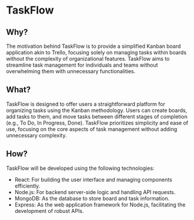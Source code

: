 # TaskFlow
## Why?
The motivation behind TaskFlow is to provide a simplified Kanban board application akin to Trello, focusing solely on managing tasks within boards without the complexity of organizational features. TaskFlow aims to streamline task management for individuals and teams without overwhelming them with unnecessary functionalities.

## What?
TaskFlow is designed to offer users a straightforward platform for organizing tasks using the Kanban methodology. Users can create boards, add tasks to them, and move tasks between different stages of completion (e.g., To Do, In Progress, Done). TaskFlow prioritizes simplicity and ease of use, focusing on the core aspects of task management without adding unnecessary complexity.

## How?
TaskFlow will be developed using the following technologies:
<ul>
  <li>React: For building the user interface and managing components efficiently.</li>
  <li>Node.js: For backend server-side logic and handling API requests.</li>
  <li>MongoDB: As the database to store board and task information.</li>
  <li>Express: As the web application framework for Node.js, facilitating the development of robust APIs.</li>
</ul>
